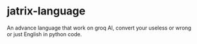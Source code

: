 # jatrix-language
An advance language that work on groq AI, convert your useless or wrong or just English in python code.
